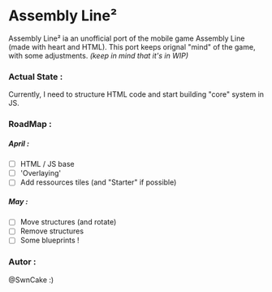 # Assembly Line²
Assembly Line² ia an unofficial port of the mobile game Assembly Line (made with heart and HTML).
This port keeps orignal "mind" of the game, with some adjustments. _(keep in mind that it's in WIP)_

### Actual State :
Currently, I need to structure HTML code and start building "core" system in JS.

### RoadMap :
##### April :
- [ ] HTML / JS base
- [ ] 'Overlaying'
- [ ] Add ressources tiles (and "Starter" if possible)
##### May :
- [ ] Move structures (and rotate)
- [ ] Remove structures
- [ ] Some blueprints !

### Autor :
@SwnCake :)